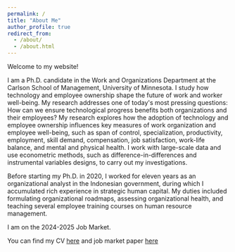 ```yaml
---
permalink: /
title: "About Me"
author_profile: true
redirect_from: 
  - /about/
  - /about.html
---
```


Welcome to my website!

I am a Ph.D. candidate in the Work and Organizations Department at the Carlson School of Management, University of Minnesota. I study how technology and employee ownership shape the future of work and worker well-being. My research addresses one of today's most pressing questions: How can we ensure technological progress benefits both organizations and their employees? My research explores how the adoption of technology and employee ownership influences key measures of work organization and employee well-being, such as span of control, specialization, productivity, employment, skill demand, compensation, job satisfaction, work-life balance, and mental and physical health. I work with large-scale data and use econometric methods, such as difference-in-differences and instrumental variables designs, to carry out my investigations.

Before starting my Ph.D. in 2020, I worked for eleven years as an organizational analyst in the Indonesian government, during which I accumulated rich experience in strategic human capital. My duties included formulating organizational roadmaps, assessing organizational health, and teaching several employee training courses on human resource management.

I am on the 2024-2025 Job Market. 

You can find my CV [here](https://drive.google.com/file/d/1GiPfTwHh3_o6BcvQe-ktsj5gPNkIAEMA/view?usp=sharing) and job market paper [here](https://drive.google.com/file/d/1GgG0tV7KdySrH4IetviEItAYIFR52LHq/view?usp=sharing)
